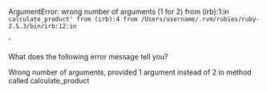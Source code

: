 ArgumentError: wrong number of arguments (1 for 2)
  from (irb):1:in `calculate_product'
  from (irb):4
  from /Users/username/.rvm/rubies/ruby-2.5.3/bin/irb:12:in `<main>'

What does the following error message tell you?

Wrong number of arguments, provided 1 argument instead of 2 in method called calculate_product
